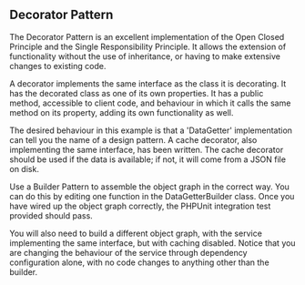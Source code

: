 Decorator Pattern
-----------------

The Decorator Pattern is an excellent implementation of the Open Closed Principle and the Single Responsibility
Principle.  It allows the extension of functionality without the use of inheritance, or having to make extensive
changes to existing code.

A decorator implements the same interface as the class it is decorating.  It has the decorated class as one of its own
properties.  It has a public method, accessible to client code, and behaviour in which it calls the same method on its
property, adding its own functionality as well.

The desired behaviour in this example is that a 'DataGetter' implementation can tell you the name of a design pattern.
A cache decorator, also implementing the same interface, has been written.  The cache decorator should be used if the
data is available; if not, it will come from a JSON file on disk.

Use a Builder Pattern to assemble the object graph in the correct way.  You can do this by editing one function in the
DataGetterBuilder class.  Once you have wired up the object graph correctly, the PHPUnit integration test provided
should pass.

You will also need to build a different object graph, with the service implementing the same interface, but with caching
disabled.  Notice that you are changing the behaviour of the service through dependency configuration alone, with no
code changes to anything other than the builder.
